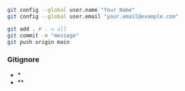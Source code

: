 


```bash
git config --global user.name "Your Name"
git config --global user.email "your.email@example.com"

git add . # . = all
git commit -m "message"
git push origin main
```


### Gitignore

* \*
* \*\*
